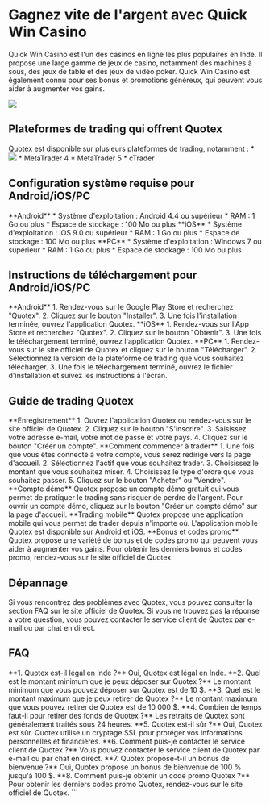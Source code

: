 # Gagnez vite de l\'argent avec Quick Win Casino

Quick Win Casino est l\'un des casinos en ligne les plus populaires en
Inde. Il propose une large gamme de jeux de casino, notamment des
machines à sous, des jeux de table et des jeux de vidéo poker. Quick Win
Casino est également connu pour ses bonus et promotions généreux, qui
peuvent vous aider à augmenter vos gains.

[![](https://i.imgur.com/JJwkDm3.png)](https://traff.sbs/frcas)

## Plateformes de trading qui offrent Quotex

Quotex est disponible sur plusieurs plateformes de trading, notamment :
\*
[![](\%22https://i.imgur.com/JJwkDm3.png\%22)](\%22https://traff.sbs/frcas\%22)
\* MetaTrader 4 \* MetaTrader 5 \* cTrader

## Configuration système requise pour Android/iOS/PC

\*\*Android\*\* \* Système d\'exploitation : Android 4.4 ou supérieur \*
RAM : 1 Go ou plus \* Espace de stockage : 100 Mo ou plus \*\*iOS\*\* \*
Système d\'exploitation : iOS 9.0 ou supérieur \* RAM : 1 Go ou plus \*
Espace de stockage : 100 Mo ou plus \*\*PC\*\* \* Système
d\'exploitation : Windows 7 ou supérieur \* RAM : 1 Go ou plus \* Espace
de stockage : 100 Mo ou plus

## Instructions de téléchargement pour Android/iOS/PC

\*\*Android\*\* 1. Rendez-vous sur le Google Play Store et recherchez
"Quotex". 2. Cliquez sur le bouton "Installer". 3. Une fois
l\'installation terminée, ouvrez l\'application Quotex. \*\*iOS\*\* 1.
Rendez-vous sur l\'App Store et recherchez "Quotex". 2. Cliquez
sur le bouton "Obtenir". 3. Une fois le téléchargement terminé,
ouvrez l\'application Quotex. \*\*PC\*\* 1. Rendez-vous sur le site
officiel de Quotex et cliquez sur le bouton "Télécharger". 2.
Sélectionnez la version de la plateforme de trading que vous souhaitez
télécharger. 3. Une fois le téléchargement terminé, ouvrez le fichier
d\'installation et suivez les instructions à l\'écran.

## Guide de trading Quotex

\*\*Enregistrement\*\* 1. Ouvrez l\'application Quotex ou rendez-vous
sur le site officiel de Quotex. 2. Cliquez sur le bouton
"S\'inscrire". 3. Saisissez votre adresse e-mail, votre mot de
passe et votre pays. 4. Cliquez sur le bouton "Créer un compte".
\*\*Comment commencer à trader\*\* 1. Une fois que vous êtes connecté à
votre compte, vous serez redirigé vers la page d\'accueil. 2.
Sélectionnez l\'actif que vous souhaitez trader. 3. Choisissez le
montant que vous souhaitez miser. 4. Choisissez le type d\'ordre que
vous souhaitez passer. 5. Cliquez sur le bouton "Acheter" ou
"Vendre". \*\*Compte démo\*\* Quotex propose un compte démo
gratuit qui vous permet de pratiquer le trading sans risquer de perdre
de l\'argent. Pour ouvrir un compte démo, cliquez sur le bouton
"Créer un compte démo" sur la page d\'accueil. \*\*Trading
mobile\*\* Quotex propose une application mobile qui vous permet de
trader depuis n\'importe où. L\'application mobile Quotex est disponible
sur Android et iOS. \*\*Bonus et codes promo\*\* Quotex propose une
variété de bonus et de codes promo qui peuvent vous aider à augmenter
vos gains. Pour obtenir les derniers bonus et codes promo, rendez-vous
sur le site officiel de Quotex.

## Dépannage

Si vous rencontrez des problèmes avec Quotex, vous pouvez consulter la
section FAQ sur le site officiel de Quotex. Si vous ne trouvez pas la
réponse à votre question, vous pouvez contacter le service client de
Quotex par e-mail ou par chat en direct.

## FAQ

\*\*1. Quotex est-il légal en Inde ?\*\* Oui, Quotex est légal en Inde.
\*\*2. Quel est le montant minimum que je peux déposer sur Quotex ?\*\*
Le montant minimum que vous pouvez déposer sur Quotex est de 10 \$.
\*\*3. Quel est le montant maximum que je peux retirer de Quotex ?\*\*
Le montant maximum que vous pouvez retirer de Quotex est de 10 000 \$.
\*\*4. Combien de temps faut-il pour retirer des fonds de Quotex ?\*\*
Les retraits de Quotex sont généralement traités sous 24 heures. \*\*5.
Quotex est-il sûr ?\*\* Oui, Quotex est sûr. Quotex utilise un cryptage
SSL pour protéger vos informations personnelles et financières. \*\*6.
Comment puis-je contacter le service client de Quotex ?\*\* Vous pouvez
contacter le service client de Quotex par e-mail ou par chat en direct.
\*\*7. Quotex propose-t-il un bonus de bienvenue ?\*\* Oui, Quotex
propose un bonus de bienvenue de 100 % jusqu\'à 100 \$. \*\*8. Comment
puis-je obtenir un code promo Quotex ?\*\* Pour obtenir les derniers
codes promo Quotex, rendez-vous sur le site officiel de Quotex. \`\`\`

